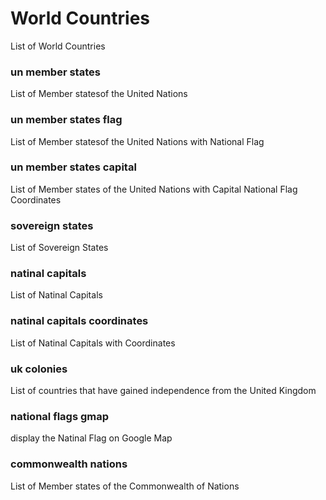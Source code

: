 World Countries
===============

List of World Countries

### un member states

List of Member statesof the United Nations

### un member states flag

List of Member statesof the United Nations with National Flag

### un member states capital

List of Member states of the United Nations with Capital National Flag Coordinates

### sovereign states

List of Sovereign States

### natinal capitals

List of Natinal Capitals

### natinal capitals coordinates

List of Natinal Capitals with Coordinates

### uk colonies

List of countries that have gained independence from the United Kingdom

### national flags gmap

display the Natinal Flag on Google Map

### commonwealth nations

List of Member states of the Commonwealth of Nations


